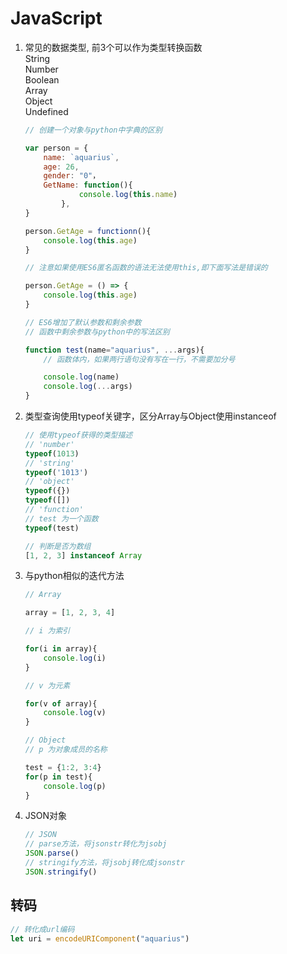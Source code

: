 JavaScript
==========

1. 常见的数据类型, 前3个可以作为类型转换函数  
    String  
    Number  
    Boolean  
    Array  
    Object  
    Undefined

    ```javascript
    // 创建一个对象与python中字典的区别

    var person = {
        name: `aquarius`,
        age: 26,
        gender: "0"，
        GetName: function(){
                console.log(this.name)
            },
    }

    person.GetAge = functionn(){
        console.log(this.age)
    }

    // 注意如果使用ES6匿名函数的语法无法使用this,即下面写法是错误的

    person.GetAge = () => {
        console.log(this.age)
    }

    // ES6增加了默认参数和剩余参数
    // 函数中剩余参数与python中的写法区别

    function test(name="aquarius", ...args){
        // 函数体内，如果两行语句没有写在一行，不需要加分号

        console.log(name)
        console.log(...args)
    }

    ```

2. 类型查询使用typeof关键字，区分Array与Object使用instanceof  
    ```javascript
    // 使用typeof获得的类型描述
    // 'number' 
    typeof(1013)
    // 'string'
    typeof('1013')
    // 'object'
    typeof({})
    typeof([])
    // 'function'
    // test 为一个函数
    typeof(test)

    // 判断是否为数组
    [1, 2, 3] instanceof Array
    ```
3. 与python相似的迭代方法
    ```javascript
    // Array

    array = [1, 2, 3, 4]

    // i 为索引

    for(i in array){
        console.log(i)
    }

    // v 为元素

    for(v of array){
        console.log(v)
    }

    // Object
    // p 为对象成员的名称

    test = {1:2, 3:4}    
    for(p in test){
        console.log(p)
    }
    ```
4. JSON对象

    ```javascript
    // JSON
    // parse方法，将jsonstr转化为jsobj
    JSON.parse()
    // stringify方法，将jsobj转化成jsonstr
    JSON.stringify()
    ```


转码
--

```js
// 转化成url编码
let uri = encodeURIComponent("aquarius")
```
